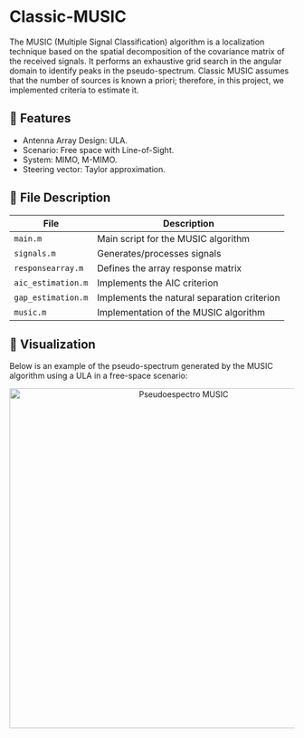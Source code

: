 # Classic-MUSIC

The MUSIC (Multiple Signal Classification) algorithm is a localization technique based on the spatial decomposition of the covariance matrix of the received signals. It performs an exhaustive grid search in the angular domain to identify peaks in the pseudo-spectrum. Classic MUSIC assumes that the number of sources is known a priori; therefore, in this project, we implemented criteria to estimate it.

## 📌 Features
- Antenna Array Design: ULA.
- Scenario: Free space with Line-of-Sight.
- System: MIMO, M-MIMO.
- Steering vector: Taylor approximation.

## 📌 File Description

| File                 | Description                                  |
|----------------------|----------------------------------------------|
| `main.m`            | Main script for the MUSIC algorithm          |
| `signals.m`         | Generates/processes signals                  |
| `responsearray.m`   | Defines the array response matrix            |
| `aic_estimation.m`  | Implements the AIC criterion                 |
| `gap_estimation.m`  | Implements the natural separation criterion  |
| `music.m`           | Implementation of the MUSIC algorithm        |

## 📌 Visualization

Below is an example of the pseudo-spectrum generated by the MUSIC algorithm using a ULA in a free-space scenario:

<p align="center">
  <img src="far-field/FigMUSIC.png" alt="Pseudoespectro MUSIC" width="600"/>
</p>
